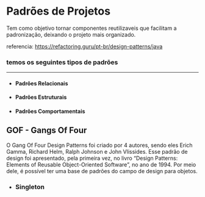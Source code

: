 # Padrões de Projetos

Tem como objetivo tornar componentes reutilizaveis que facilitam a padronização, deixando o projeto mais organizado.

referencia: https://refactoring.guru/pt-br/design-patterns/java

### temos os seguintes tipos de padrões
----
- #### Padrões Relacionais
- #### Padrões Estruturais
- #### Padrões Comportamentais

## GOF - Gangs Of Four

O Gang Of Four Design Patterns foi criado por 4 autores, sendo eles Erich Gamma, Richard Helm, Ralph Johnson e John Vlissides. Esse padrão de design foi apresentado, pela primeira vez, no livro “Design Patterns: Elements of Reusable Object-Oriented Software”, no ano de 1994. Por meio dele, é possível ter uma base de padrões do campo de design para objetos.

- ### Singleton